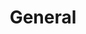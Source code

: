 ---
title: General
seo: ''
slug: general
description: ''
image: ''
icon: book-open
categories: []
tags: []
toc: false
draft: false
noindex: true
translationKey: general
---
